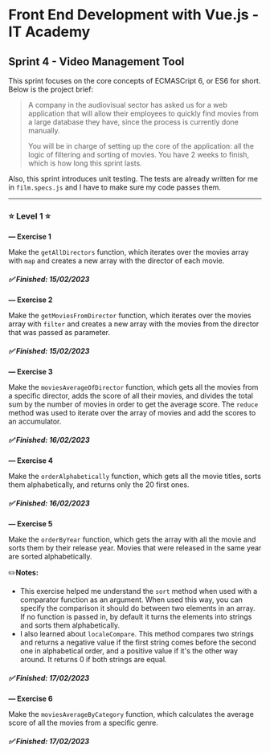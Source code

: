 # Front End Development with Vue.js - IT Academy

## **Sprint 4 - Video Management Tool**

This sprint focuses on the core concepts of ECMASCript 6, or ES6 for short. Below is the project brief:

> A company in the audiovisual sector has asked us for a web application that will allow their employees to quickly find movies from a large database they have, since the process is currently done manually.
>
> You will be in charge of setting up the core of the application: all the logic of filtering and sorting of movies. You have 2 weeks to finish, which is how long this sprint lasts.

Also, this sprint introduces unit testing. The tests are already written for me in `film.specs.js` and I have to make sure my code passes them.

---

### ⭐ **Level 1** ⭐

**— Exercise 1**

Make the `getAllDirectors` function, which iterates over the movies array with `map` and creates a new array with the director of each movie.

##### ✅ Finished: 15/02/2023

**— Exercise 2**

Make the `getMoviesFromDirector` function, which iterates over the movies array with `filter` and creates a new array with the movies from the director that was passed as parameter.

##### ✅ Finished: 15/02/2023

**— Exercise 3**

Make the `moviesAverageOfDirector` function, which gets all the movies from a specific director, adds the score of all their movies, and divides the total sum by the number of movies in order to get the average score. The `reduce` method was used to iterate over the array of movies and add the scores to an accumulator.

##### ✅ Finished: 16/02/2023

**— Exercise 4**

Make the `orderAlphabetically` function, which gets all the movie titles, sorts them alphabetically, and returns only the 20 first ones.

##### ✅ Finished: 16/02/2023

**— Exercise 5**

Make the `orderByYear` function, which gets the array with all the movie and sorts them by their release year. Movies that were released in the same year are sorted alphabetically.

✏️**Notes:**

- This exercise helped me understand the `sort` method when used with a comparator function as an argument. When used this way, you can specify the comparison it should do between two elements in an array. If no function is passed in, by default it turns the elements into strings and sorts them alphabetically.
- I also learned about `localeCompare`. This method compares two strings and returns a negative value if the first string comes before the second one in alphabetical order, and a positive value if it's the other way around. It returns 0 if both strings are equal.

##### ✅ Finished: 17/02/2023

**— Exercise 6**

Make the `moviesAverageByCategory` function, which calculates the average score of all the movies from a specific genre.

##### ✅ Finished: 17/02/2023
